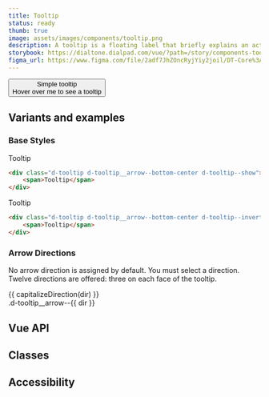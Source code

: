 ```yaml
---
title: Tooltip
status: ready
thumb: true
image: assets/images/components/tooltip.png
description: A tooltip is a floating label that briefly explains an action, function, or an element. Its content is exclusively text and shouldn't be vital information for users. If richer media is desired, consider using a popover instead.
storybook: https://dialtone.dialpad.com/vue/?path=/story/components-tooltip--default
figma_url: https://www.figma.com/file/2adf7JhZOncRyjYiy2joil/DT-Core%3A-Components-7?node-id=8919%3A21626&viewport=-614%2C359%2C0.86&t=xHutRjwo1o5zMTgT-11
---
```

<code-well-header class='d-hmn164'>
  <button class="d-btn d-btn--outlined d-tooltip--hover" type="button">
    <div class="d-tooltip d-tooltip__arrow--bottom-center d-ps-absolute">
      <span>Simple tooltip</span>
    </div>
    <span>Hover over me to see a tooltip</span>
  </button>
</code-well-header>

[//]: # (## Usage)
[//]: # (Lorem ipsum dolor sit amet, consectetur adipiscing elit. Morbi massa ante, tempus vitae lacus id, luctus tristique lorem. Mauris feugiat massa ex, id aliquet mi tempor non. Curabitur non tristique lectus. Fusce ut nisl non diam dignissim viverra. In posuere dui arcu, sed eleifend massa faucibus sed. Phasellus quis leo vitae erat pellentesque venenatis id vitae lectus. Suspendisse convallis, metus a congue tincidunt, velit sem tincidunt dui, eget auctor ipsum ipsum in ex. Nullam lobortis, mauris vel vestibulum rutrum, lorem elit vehicula est, nec viverra ante erat nec dolor. Proin at placerat tortor. Nam ullamcorper metus et eros porta, at lacinia leo scelerisque. Curabitur finibus sollicitudin odio tempor finibus. Donec lobortis metus vitae mollis gravida.)

## Variants and examples

### Base Styles

<code-well-header class="d-hmn164">
  <div class="d-tooltip d-tooltip__arrow--bottom-center d-tooltip--show">
    <span>Tooltip</span>
  </div>
</code-well-header>

```html
<div class="d-tooltip d-tooltip__arrow--bottom-center d-tooltip--show">
    <span>Tooltip</span>
</div>
```

<code-well-header bgclass="d-bgc-contrast" class="d-hmn164">
  <div class="d-tooltip d-tooltip__arrow--bottom-center d-tooltip--inverted d-tooltip--show">
    <span>Tooltip</span>
  </div>
</code-well-header>

```html
<div class="d-tooltip d-tooltip__arrow--bottom-center d-tooltip--inverted d-tooltip--show">
    <span>Tooltip</span>
</div>
```

### Arrow Directions

No arrow direction is assigned by default. You must select a direction. Twelve directions are offered: three on each face of the tooltip.

<div class="d-d-grid d-gg16 d-g-cols3 sm:d-g-cols1 md:d-g-cols2">
  <div v-for="dir in directions" class="d-p32 d-bgc-secondary d-bar8">
    <div class="d-tooltip d-tooltip--show" :class="'d-tooltip__arrow--'+dir">
      <div class="d-tt-capitalize d-mb4">{{ capitalizeDirection(dir) }}</div>
      <div class="d-code--sm d-fc-muted-inverted">.d-tooltip__arrow--{{ dir }}</div>
    </div>
  </div>
</div>

## Vue API

<component-vue-api component-name="tooltip" />

## Classes

<component-class-table component-name="tooltip" />

## Accessibility

<component-accessible-table component-name="tooltip" />

<script>
export default {
  data() {
    return {
      directions: [
        'top-left',
        'top-center',
        'top-right',
        'right-top',
        'right-center',
        'right-bottom',
        'bottom-left',
        'bottom-center',
        'bottom-right',
        'left-top',
        'left-center',
        'left-bottom',
      ]
    }
  },
  methods: {
    capitalizeDirection(direction) {
      return direction.split('-').join(' ');
    },
  },
}
</script>

